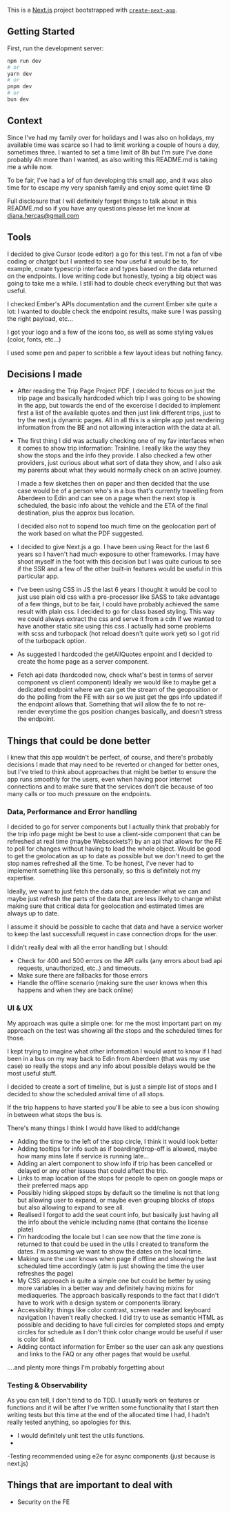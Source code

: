 This is a [Next.js](https://nextjs.org) project bootstrapped with [`create-next-app`](https://nextjs.org/docs/app/api-reference/cli/create-next-app).

## Getting Started

First, run the development server:

```bash
npm run dev
# or
yarn dev
# or
pnpm dev
# or
bun dev
```

## Context

Since I've had my family over for holidays and I was also on holidays, my available time was scarce so I had to limit working a couple of hours a day, sometimes three.
I wanted to set a time limit of 8h but I'm sure I've done probably 4h more than I wanted, as also writing this README.md is taking me a while now.

To be fair, I've had a lof of fun developing this small app, and it was also time for to escape my very spanish family and enjoy some quiet time 😅

Full disclosure that I will definitely forget things to talk about in this README.md so if you have any questions please let me know at diana.hercas@gmail.com

## Tools

I decided to give Cursor (code editor) a go for this test. I'm not a fan of vibe coding or chatgpt but I wanted to see how useful it would be to, for example, create typescrip interface and types based on the data returned on the endpoints. I love writing code but honestly, typing a big object was going to take me a while. I still had to double check everything but that was useful.

I checked Ember's APIs documentation and the current Ember site quite a lot: I wanted to double check the endpoint results, make sure I was passing the right payload, etc...

I got your logo and a few of the icons too, as well as some styling values (color, fonts, etc...)

I used some pen and paper to scribble a few layout ideas but nothing fancy.

## Decisions I made

- After reading the Trip Page Project PDF, I decided to focus on just the trip page and basically hardcoded which trip I was going to be showing in the app, but towards the end of the excercise I decided to implement first a list of the available quotes and then just link different trips, just to try the next.js dynamic pages.
  All in all this is a simple app just rendering information from the BE and not allowing interaction with the data at all.

- The first thing I did was actually checking one of my fav interfaces when it comes to show trip information: Trainline. I really like the way they show the stops and the info they provide. I also checked a few other providers, just curious about what sort of data they show, and I also ask my parents about what they would normally check on an active journey.

  I made a few sketches then on paper and then decided that the use case would be of a person who's in a bus that's currently travelling from Aberdeen to Edin and can see on a page when the next stop is scheduled, the basic info about the vehicle and the ETA of the final destination, plus the approx bus location.

  I decided also not to sopend too much time on the geolocation part of the work based on what the PDF suggested.

- I decided to give Next.js a go. I have been using React for the last 6 years so I haven't had much exposure to other frameworks. I may have shoot myself in the foot with this decision but I was quite curious to see if the SSR and a few of the other built-in features would be useful in this particular app.

- I've been using CSS in JS the last 6 years I thought it would be cool to just use plain old css with a pre-processor like SASS to take advantage of a few things, but to be fair, I could have probably achieved the same result with plain css. I decided to go for class based styling. This way we could always extract the css and serve it from a cdn if we wanted to have another static site using this css. I actually had some problems with scss and turbopack (hot reload doesn't quite work yet) so I got rid of the turbopack option.

- As suggested I hardcoded the getAllQuotes enpoint and I decided to create the home page as a server component.

- Fetch api data (hardcoded now, check what's best in terms of server component vs client component) Ideally we would like to maybe get a dedicated endpoint where we can get the stream of the geoposition or do the polling from the FE with ssr so we just get the gps info updated if the endpoint allows that. Something that will allow the fe to not re-render everytime the gps position changes basically, and doesn't stress the endpoint.

## Things that could be done better

I knew that this app wouldn't be perfect, of course, and there's probably decisions I made that may need to be reverted or changed for better ones, but I've tried to think about approaches that might be better to ensure the app runs smoothly for the users, even when having poor internet connections and to make sure that the services don't die because of too many calls or too much pressure on the endpoints.

### Data, Performance and Error handling

I decided to go for server components but I actually think that probably for the trip info page might be best to use a client-side component that can be refreshed at real time (maybe Websockets?) by an api that allows for the FE to poll for changes without having to load the whole object. Would be good to get the geolocation as up to date as possible but we don't need to get the stop names refreshed all the time. To be honest, I've never had to implement something like this personally, so this is definitely not my expertise.

Ideally, we want to just fetch the data once, prerender what we can and maybe just refresh the parts of the data that are less likely to change whilst making sure that critical data for geolocation and estimated times are always up to date.

I assume it should be possible to cache that data and have a service worker to keep the last successfull request in case connection drops for the user.

I didn't really deal with all the error handling but I should:

- Check for 400 and 500 errors on the API calls (any errors about bad api requests, unauthorized, etc..) and timeouts.
- Make sure there are fallbacks for those errors
- Handle the offline scenario (making sure the user knows when this happens and when they are back online)

### UI & UX

My approach was quite a simple one: for me the most important part on my approach on the test was showing all the stops and the scheduled times for those.

I kept trying to imagine what other information I would want to know if I had been in a bus on my way back to Edin from Aberdeen (that was my use case) so really the stops and any info about possible delays would be the most useful stuff.

I decided to create a sort of timeline, but is just a simple list of stops and I decided to show the scheduled arrival time of all stops.

If the trip happens to have started you'll be able to see a bus icon showing in between what stops the bus is.

There's many things I think I would have liked to add/change

- Adding the time to the left of the stop circle, I think it would look better
- Adding tooltips for info such as if boarding/drop-off is allowed, maybe how many mins late if service is running late...
- Adding an alert component to show info if trip has been cancelled or delayed or any other issues that could affect the trip.
- Links to map location of the stops for people to open on google maps or their preferred maps app
- Possibly hiding skipped stops by default so the timeline is not that long but allowing user to expand, or maybe even grouping blocks of stops but also allowing to expand to see all.
- Realised I forgot to add the seat count info, but basically just having all the info about the vehicle including name (that contains the license plate)
- I'm hardcoding the locale but I can see now that the time zone is returned to that could be used in the utils I created to transform the dates. I'm assuming we want to show the dates on the local time.
- Making sure the user knows when page if offline and showing the last scheduled time accordingly (atm is just showing the time the user refreshes the page)
- My CSS approach is quite a simple one but could be better by using more variables in a better way and definitely having mixins for mediaqueries. The approach basically responds to the fact that I didn't have to work with a design system or components library.
- Accessibility: things like color contrast, screen reader and keyboard navigation I haven't really checked. I did try to use as semantic HTML as possible and deciding to have full circles for completed stops and empty circles for schedule as I don't think color change would be useful if user is color blind.
- Adding contact information for Ember so the user can ask any questions and links to the FAQ or any other pages that would be useful.

....and plenty more things I'm probably forgetting about

### Testing & Observability

As you can tell, I don't tend to do TDD. I usually work on features or functions and it will be after I've written some functionality that I start then writing tests but this time at the end of the allocated time I had, I hadn't really tested anything, so apologies for this.

- I would definitely unit test the utils functions.
-

-Testing recommended using e2e for async components (just because is next.js)

## Things that are important to deal with

- Security on the FE
